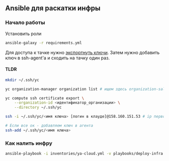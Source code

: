 ## Ansible для раскатки инфры

### Начало работы

Установить роли
```bash
ansible-galaxy -r requirements.yml
```

Для доступа к тачке нужно [экспортнуть ключи](https://yandex.cloud/ru/docs/compute/operations/vm-connect/os-login-export-certificate).
Затем нужно добавить ключ в ssh-agent'а и сходить на тачку один раз.

#### TLDR

```bash
mkdir ~/.ssh/yc

yc organization-manager organization list # ищем здесь organization-salos и берем id

yc compute ssh certificate export \
    --organization-id <идентификатор_организации> \
    --directory ~/.ssh/yc

ssh -i ~/.ssh/yc/<имя ключа> [логин в клауде]@158.160.151.53 # ip первой тачки

# Если все ок - добавляем ключ в агента
ssh-add ~/.ssh/yc/<имя ключа>
```

### Как налить инфру

```bash
ansible-playbook -i inventories/ya-cloud.yml -v playbooks/deploy-infra.yml
```
